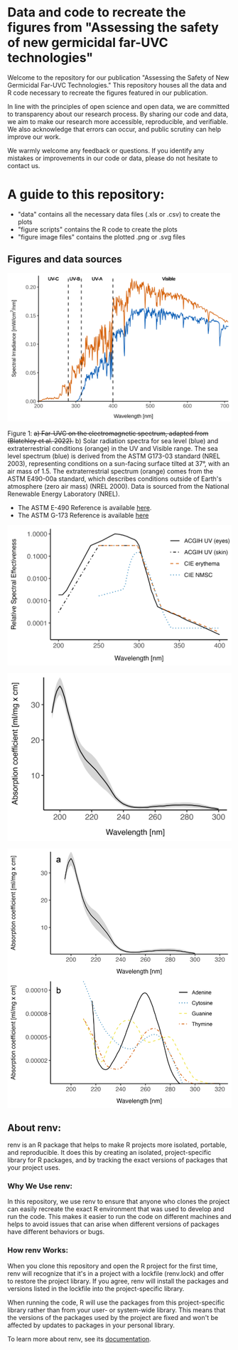 # Data and code to recreate the figures from "Assessing the safety of new germicidal far-UVC technologies"
Welcome to the repository for our publication "Assessing the Safety of New Germicidal Far-UVC Technologies." This repository houses all the data and R code necessary to recreate the figures featured in our publication.

In line with the principles of open science and open data, we are committed to transparency about our research process. By sharing our code and data, we aim to make our research more accessible, reproducible, and verifiable. We also acknowledge that errors can occur, and public scrutiny can help improve our work.

We warmly welcome any feedback or questions. If you identify any mistakes or improvements in our code or data, please do not hesitate to contact us. 

# A guide to this repository:
- "data" contains all the necessary data files (.xls or .csv) to create the plots
- "figure scripts" contains the R code to create the plots
- "figure image files" contains the plotted .png or .svg files

## Figures and data sources
![Extraterrestrial and sea level solar radiation](./figure%20image%20files/combined_solarplot.svg)

Figure 1: ~~a) Far-UVC on the electromagnetic spectrum, adapted from (Blatchley et al. 2022).~~ b) Solar radiation spectra for sea level (blue) and extraterrestrial conditions (orange) in the UV and Visible range. The sea level spectrum (blue) is derived from the ASTM G173-03 standard (NREL 2003), representing conditions on a sun-facing surface tilted at 37°, with an air mass of 1.5. The extraterrestrial spectrum (orange) comes from the ASTM E490-00a standard, which describes conditions outside of Earth's atmosphere (zero air mass) (NREL 2000). Data is sourced from the National Renewable Energy Laboratory (NREL).
- The ASTM E-490 Reference is available [here](https://www.nrel.gov/grid/solar-resource/spectra-astm-e490.html).
- The ASTM G-173 Reference is available [here](https://www.nrel.gov/grid/solar-resource/spectra-am1.5.html)

![ACGIH, erythema and NMSC action spectra](./figure%20image%20files/acgih_erythema_nmsc_one_panel.png)

![Protein absorption](./figure%20image%20files/protein_absorption.png)

![Protein and DNA absorption](./figure%20image%20files/protein_and_DNA_absorption.png)


## About renv:

renv is an R package that helps to make R projects more isolated, portable, and reproducible. It does this by creating an isolated, project-specific library for R packages, and by tracking the exact versions of packages that your project uses.

### Why We Use renv:

In this repository, we use renv to ensure that anyone who clones the project can easily recreate the exact R environment that was used to develop and run the code. This makes it easier to run the code on different machines and helps to avoid issues that can arise when different versions of packages have different behaviors or bugs.

### How renv Works:

When you clone this repository and open the R project for the first time, renv will recognize that it's in a project with a lockfile (renv.lock) and offer to restore the project library. If you agree, renv will install the packages and versions listed in the lockfile into the project-specific library.

When running the code, R will use the packages from this project-specific library rather than from your user- or system-wide library. This means that the versions of the packages used by the project are fixed and won't be affected by updates to packages in your personal library.

To learn more about renv, see its [documentation](https://rstudio.github.io/renv/articles/renv.html).
